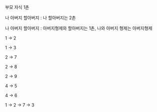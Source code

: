 부모 자식 1촌

나 아버지 할아버지 : 나 할아버지는 2촌

나  아버지        할아버지 : 아버지형제와 할아버지는 1촌, 나와 아버지 형제는 
      아버지형제



1 -> 2

1 -> 3

2 -> 7

2 -> 8

2 -> 9

4 -> 5

4 -> 6



1 -> 2 -> 7
   -> 3



